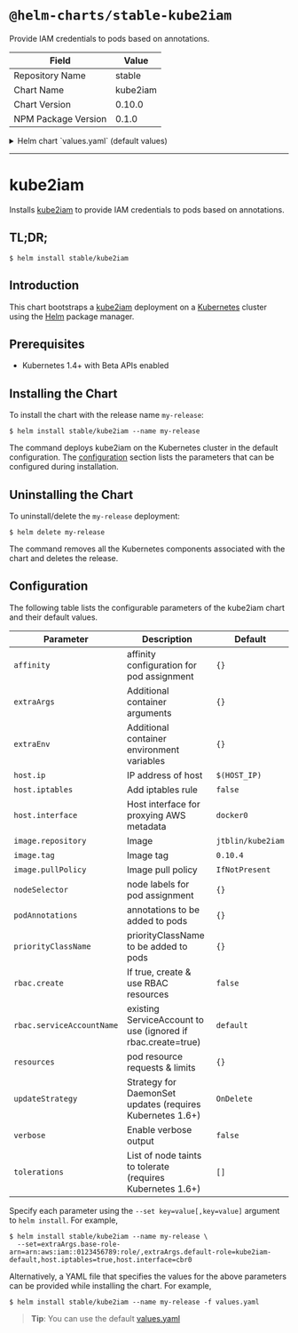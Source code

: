 # `@helm-charts/stable-kube2iam`

Provide IAM credentials to pods based on annotations.

| Field               | Value    |
| ------------------- | -------- |
| Repository Name     | stable   |
| Chart Name          | kube2iam |
| Chart Version       | 0.10.0   |
| NPM Package Version | 0.1.0    |

<details>

<summary>Helm chart `values.yaml` (default values)</summary>

```yaml
extraArgs: {}
#   base-role-arn: arn:aws:iam::0123456789:role/
#   default-role: kube2iam-default
#   api-server: ...
#   api-token: ...

extraEnv: {}
#    http_proxy: http://example.com:8080
#    NO_PROXY: localhost,127.0.0.1

host:
  ip: $(HOST_IP)
  iptables: false
  interface: docker0
  port: 8181

image:
  repository: jtblin/kube2iam
  tag: 0.10.4
  pullPolicy: IfNotPresent

# AWS Access keys to inject as environment variables
aws:
  secret_key: ''
  access_key: ''
  region: ''

## Node labels for pod assignment
## Ref: https://kubernetes.io/docs/concepts/configuration/assign-pod-node/
##
nodeSelector: {}

## Affinity configuration for pod assignment
## Ref: https://kubernetes.io/docs/concepts/configuration/assign-pod-node/
##
affinity: {}

## Annotations to be added to pods
##
podAnnotations: {}

priorityClassName: ''

podLabels: {}

probe: true

rbac:
  ## If true, create & use RBAC resources
  ##
  create: false

  ## Ignored if rbac.create is true
  ##
  serviceAccountName: default

resources:
  {}
  # limits:
  #   cpu: 4m
  #   memory: 16Mi
  # requests:
  #   cpu: 4m
  #   memory: 16Mi

## Strategy for DaemonSet updates (requires Kubernetes 1.6+)
## Ref: https://kubernetes.io/docs/tasks/manage-daemon/update-daemon-set/
##
updateStrategy: OnDelete

verbose: false

tolerations: []
```

</details>

---

# kube2iam

Installs [kube2iam](https://github.com/jtblin/kube2iam) to provide IAM credentials to pods based on annotations.

## TL;DR;

```console
$ helm install stable/kube2iam
```

## Introduction

This chart bootstraps a [kube2iam](https://github.com/jtblin/kube2iam) deployment on a [Kubernetes](http://kubernetes.io) cluster using the [Helm](https://helm.sh) package manager.

## Prerequisites

- Kubernetes 1.4+ with Beta APIs enabled

## Installing the Chart

To install the chart with the release name `my-release`:

```console
$ helm install stable/kube2iam --name my-release
```

The command deploys kube2iam on the Kubernetes cluster in the default configuration. The [configuration](#configuration) section lists the parameters that can be configured during installation.

## Uninstalling the Chart

To uninstall/delete the `my-release` deployment:

```console
$ helm delete my-release
```

The command removes all the Kubernetes components associated with the chart and deletes the release.

## Configuration

The following table lists the configurable parameters of the kube2iam chart and their default values.

| Parameter                 | Description                                                  | Default           |
| ------------------------- | ------------------------------------------------------------ | ----------------- |
| `affinity`                | affinity configuration for pod assignment                    | `{}`              |
| `extraArgs`               | Additional container arguments                               | `{}`              |
| `extraEnv`                | Additional container environment variables                   | `{}`              |
| `host.ip`                 | IP address of host                                           | `$(HOST_IP)`      |
| `host.iptables`           | Add iptables rule                                            | `false`           |
| `host.interface`          | Host interface for proxying AWS metadata                     | `docker0`         |
| `image.repository`        | Image                                                        | `jtblin/kube2iam` |
| `image.tag`               | Image tag                                                    | `0.10.4`          |
| `image.pullPolicy`        | Image pull policy                                            | `IfNotPresent`    |
| `nodeSelector`            | node labels for pod assignment                               | `{}`              |
| `podAnnotations`          | annotations to be added to pods                              | `{}`              |
| `priorityClassName`       | priorityClassName to be added to pods                        | `{}`              |
| `rbac.create`             | If true, create & use RBAC resources                         | `false`           |
| `rbac.serviceAccountName` | existing ServiceAccount to use (ignored if rbac.create=true) | `default`         |
| `resources`               | pod resource requests & limits                               | `{}`              |
| `updateStrategy`          | Strategy for DaemonSet updates (requires Kubernetes 1.6+)    | `OnDelete`        |
| `verbose`                 | Enable verbose output                                        | `false`           |
| `tolerations`             | List of node taints to tolerate (requires Kubernetes 1.6+)   | `[]`              |

Specify each parameter using the `--set key=value[,key=value]` argument to `helm install`. For example,

```console
$ helm install stable/kube2iam --name my-release \
  --set=extraArgs.base-role-arn=arn:aws:iam::0123456789:role/,extraArgs.default-role=kube2iam-default,host.iptables=true,host.interface=cbr0
```

Alternatively, a YAML file that specifies the values for the above parameters can be provided while installing the chart. For example,

```console
$ helm install stable/kube2iam --name my-release -f values.yaml
```

> **Tip**: You can use the default [values.yaml](values.yaml)
